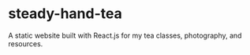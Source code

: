 # steady-hand-tea
A static website built with React.js for my tea classes, photography, and resources.
